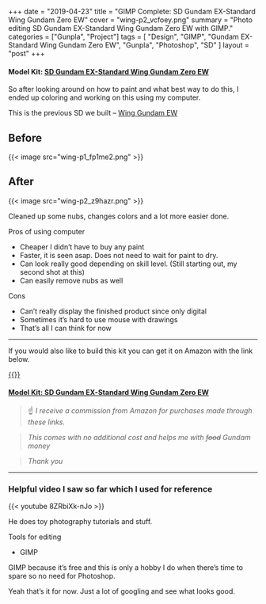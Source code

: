 +++
date = "2019-04-23"
title = "GIMP Complete: SD Gundam EX-Standard Wing Gundam Zero EW"
cover = "wing-p2_vcfoey.png"
summary = "Photo editing SD Gundam EX-Standard Wing Gundam Zero EW with GIMP."
categories = ["Gunpla", "Project"]
tags = [
  "Design",
  "GIMP",
  "Gundam EX-Standard Wing Gundam Zero EW",
  "Gunpla",
  "Photoshop",
  "SD"
]
layout = "post"
+++

#### Model Kit: [SD Gundam EX-Standard Wing Gundam Zero EW](#)

So after looking around on how to paint and what best way to do this, I ended up coloring and working on this using my computer.

This is the previous SD we built – [Wing Gundam EW](#)

## Before

{{< image src="wing-p1_fp1me2.png" >}}

## After

{{< image src="wing-p2_z9hazr.png" >}}

Cleaned up some nubs, changes colors and a lot more easier done.

Pros of using computer

- Cheaper I didn’t have to buy any paint
- Faster, it is seen asap. Does not need to wait for paint to dry.
- Can look really good depending on skill level. (Still starting out, my second shot at this)
- Can easily remove nubs as well

Cons

- Can’t really display the finished product since only digital
- Sometimes it’s hard to use mouse with drawings
- That’s all I can think for now

---

If you would also like to build this kit you can get it on Amazon with the link below.

[{{<tinyImage src="affiliates/10389441_fltkom.jpg">}}](https://amzn.to/2QvDAXc)

#### [Model Kit: SD Gundam EX-Standard Wing Gundam Zero EW](https://amzn.to/2QvDAXc)

>:point_up: *I receive a commission from Amazon for purchases made through these links.*

>*This comes with no additional cost and helps me with ~~food~~ Gundam money*

>*Thank you*

---

### Helpful video I saw so far which I used for reference

{{< youtube 8ZRbiXk-nJo >}}

He does toy photography tutorials and stuff.

Tools for editing

- GIMP

GIMP because it’s free and this is only a hobby I do when there’s time to spare so no need for Photoshop.

Yeah that’s it for now. Just a lot of googling and see what looks good.
